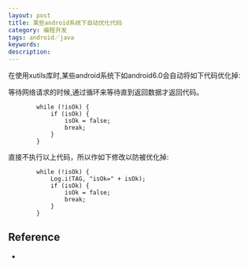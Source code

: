 ```yaml
---
layout: post
title: 某些android系统下自动优化代码
category: 编程开发
tags: android／java
keywords: 
description: 
---
```



在使用xutils库时,某些android系统下如android6.0会自动将如下代码优化掉:

等待网络请求的时候,通过循环来等待直到返回数据才返回代码。

```
		while (!isOk) {
			if (isOk) {
				isOk = false;
				break;
			}
		}
```

直接不执行以上代码，所以作如下修改以防被优化掉:


```
		while (!isOk) {
			Log.i(TAG, "isOk=" + isOk);
			if (isOk) {
				isOk = false;
				break;
			}
		}
```

## Reference
* 